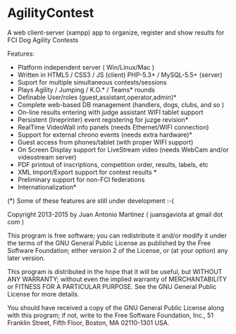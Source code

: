 AgilityContest
==============

A web client-server (xampp) app to organize, register and show results for FCI Dog Agility Contests

Features:

- Platform independent server ( Win/Linux/Mac )
- Written in HTML5 / CSS3 / JS (client) PHP-5.3+ / MySQL-5.5+ (server)
- Suport for multiple simultaneous contests/sessions
- Plays Agility / Jumping / K.O.* / Teams* rounds
- Definable User/roles (guest,assistant,operator,admin)*
- Complete web-based DB management (handlers, dogs, clubs, and so )
- On-line results entering with judge assistant WIFI tablet support
- Persistent (lineprinter) event registering for juzge revision*
- RealTime VideoWall info panels (needs Ethernet/WIFI connection)
- Support for external chrono events (needs extra hardware)*
- Guest access from phones/tablet (with proper WIFI support)
- On Screen Display support for LiveStream video (needs WebCam and/or videostream server)
- PDF printout of inscriptions, competition order, results, labels, etc
- XML Import/Export support for contest results *
- Preliminary support for non-FCI federations
- Internationalization*

(*) Some of these features are still under development :-(

Copyright 2013-2015 by Juan Antonio Martinez ( juansgaviota at gmail dot com )

This program is free software; you can redistribute it and/or modify
it under the terms of the GNU General Public License as published by
the Free Software Foundation; either version 2 of the License, or
(at your option) any later version.

This program is distributed in the hope that it will be useful,
but WITHOUT ANY WARRANTY; without even the implied warranty of
MERCHANTABILITY or FITNESS FOR A PARTICULAR PURPOSE. See the
GNU General Public License for more details.

You should have received a copy of the GNU General Public License along
with this program; if not, write to the Free Software Foundation, Inc.,
51 Franklin Street, Fifth Floor, Boston, MA 02110-1301 USA.
